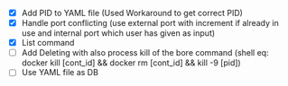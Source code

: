 - [x] Add PID to YAML file (Used Workaround to get correct PID)
- [x] Handle port conflicting (use external port with increment if already in use and internal port which user has given as input)
- [x] List command
- [ ] Add Deleting with also process kill of the bore command (shell eq: docker kill [cont_id] && docker rm [cont_id] && kill -9 [pid])
- [ ] Use YAML file as DB
